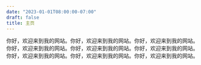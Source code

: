 ```yaml
---
date: "2023-01-01T08:00:00-07:00"
draft: false
title: 主页
---
```


你好，欢迎来到我的网站。你好，欢迎来到我的网站。你好，欢迎来到我的网站。你好，欢迎来到我的网站。你好，欢迎来到我的网站。你好，欢迎来到我的网站。你好，欢迎来到我的网站。你好，欢迎来到我的网站。你好，欢迎来到我的网站。
